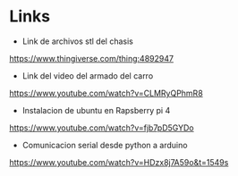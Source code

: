 # Links
- Link de archivos stl del chasis

https://www.thingiverse.com/thing:4892947

- Link del video del armado del carro

https://www.youtube.com/watch?v=CLMRyQPhmR8

- Instalacion de ubuntu en Rapsberry pi 4

https://www.youtube.com/watch?v=fjb7pD5GYDo

- Comunicacion serial desde python a arduino

https://www.youtube.com/watch?v=HDzx8j7A59o&t=1549s
